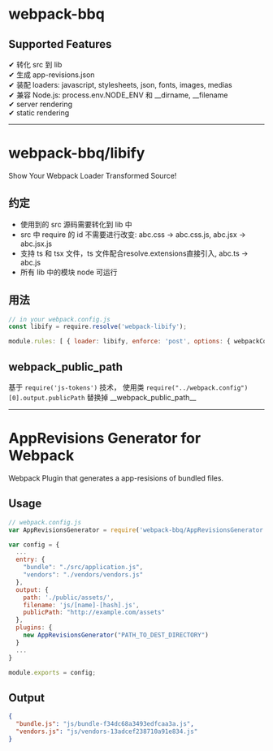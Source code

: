 # webpack-bbq

## Supported Features

✔︎ 转化 src 到 lib  
✔︎ 生成 app-revisions.json  
✔︎ 装配 loaders: javascript, stylesheets, json, fonts, images, medias  
✔︎ 兼容 Node.js: process.env.NODE_ENV 和 \_\_dirname, \_\_filename  
✔︎ server rendering  
✔︎ static rendering  

--------------

# webpack-bbq/libify

Show Your Webpack Loader Transformed Source!

## 约定

- 使用到的 src 源码需要转化到 lib 中
- src 中 require 的 id 不需要进行改变: abc.css -> abc.css.js, abc.jsx -> abc.jsx.js
- 支持 ts 和 tsx 文件，ts 文件配合resolve.extensions直接引入, abc.ts -> abc.js
- 所有 lib 中的模块 node 可运行

## 用法

```js
// in your webpack.config.js
const libify = require.resolve('webpack-libify');

module.rules: [ { loader: libify, enforce: 'post', options: { webpackConfigPath } } ]
```

## __webpack_public_path__

基于 `require('js-tokens')` 技术，
使用类 `require("../webpack.config")[0].output.publicPath` 替换掉 \_\_webpack_public_path\_\_

--------------

# AppRevisions Generator for Webpack

Webpack Plugin that generates a app-resisions of bundled files.

## Usage

```javascript
// webpack.config.js  
var AppRevisionsGenerator = require('webpack-bbq/AppRevisionsGenerator');

var config = {
  ...
  entry: {
    "bundle": "./src/application.js",
    "vendors": "./vendors/vendors.js"
  },
  output: {
    path: './public/assets/',
    filename: 'js/[name]-[hash].js',
    publicPath: "http://example.com/assets"
  },
  plugins: {
    new AppRevisionsGenerator("PATH_TO_DEST_DIRECTORY")
  }
  ...
}

module.exports = config;
```

## Output

```json
{
  "bundle.js": "js/bundle-f34dc68a3493edfcaa3a.js",
  "vendors.js": "js/vendors-13adcef238710a91e834.js"
}
```
